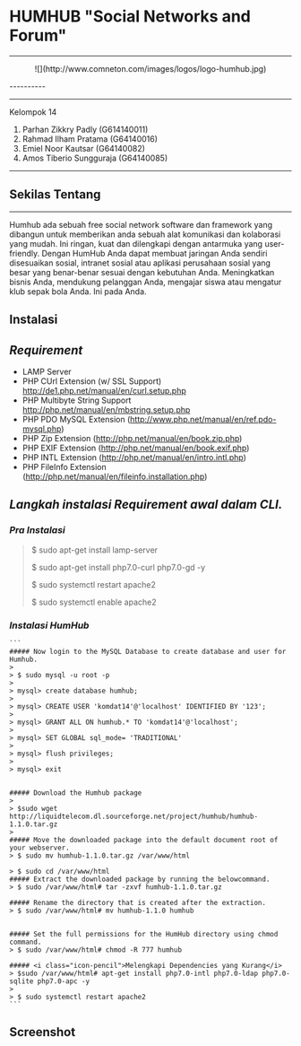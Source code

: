 HUMHUB "Social Networks and Forum"
===================
----------
<p align="center">
![](http://www.comneton.com/images/logos/logo-humhub.jpg)
</p>
----------

----------
Kelompok 14

 1. Parhan Zikkry Padly (G614140011)
 2. Rahmad Ilham Pratama (G64140016)
 3. Emiel Noor Kautsar (G64140082)
 4. Amos Tiberio Sungguraja (G64140085)
 

-------------
## Sekilas Tentang
---
Humhub ada sebuah free social network software dan framework yang dibangun untuk memberikan anda sebuah alat komunikasi dan kolaborasi yang mudah. Ini ringan, kuat dan dilengkapi dengan antarmuka yang user-friendly. Dengan HumHub Anda dapat membuat jaringan Anda sendiri disesuaikan sosial, intranet sosial atau aplikasi perusahaan sosial yang besar yang benar-benar sesuai dengan kebutuhan Anda. Meningkatkan bisnis Anda, mendukung pelanggan Anda, mengajar siswa atau mengatur klub sepak bola Anda. Ini pada Anda.

Instalasi
---

## <i class="icon-pencil">Requirement</i>


 - LAMP Server 
 - PHP CUrl Extension (w/ SSL Support) http://de1.php.net/manual/en/curl.setup.php
 - PHP Multibyte String Support http://php.net/manual/en/mbstring.setup.php
 - PHP PDO MySQL Extension (http://www.php.net/manual/en/ref.pdo-mysql.php)
 - PHP Zip Extension (http://php.net/manual/en/book.zip.php)
 - PHP EXIF Extension (http://php.net/manual/en/book.exif.php)
 - PHP INTL Extension (http://php.net/manual/en/intro.intl.php)
 - PHP FileInfo Extension (http://php.net/manual/en/fileinfo.installation.php)

## <i class="icon-pencil">Langkah instalasi Requirement awal dalam CLI.</i>

### <i class="icon-pencil">Pra Instalasi</i>
> $ sudo apt-get install lamp-server
> 
> $ sudo apt-get install php7.0-curl php7.0-gd -y 
>
> $ sudo systemctl restart apache2
>
> $ sudo systemctl enable apache2 

### <i class="icon-pencil">Instalasi HumHub</i> 
	```
	##### Now login to the MySQL Database to create database and user for Humhub.
	> 
	> $ sudo mysql -u root -p
	>  
	> mysql> create database humhub;
	> 
	> mysql> CREATE USER 'komdat14'@'localhost' IDENTIFIED BY '123';
	>  
	> mysql> GRANT ALL ON humhub.* TO 'komdat14'@'localhost';
	>   
	> mysql> SET GLOBAL sql_mode= 'TRADITIONAL'
	>   
	> mysql> flush privileges;
	>    
	> mysql> exit


	##### Download the Humhub package
	>  
	> $sudo wget http://liquidtelecom.dl.sourceforge.net/project/humhub/humhub-1.1.0.tar.gz
	> 
	##### Move the downloaded package into the default document root of your webserver.
	> $ sudo mv humhub-1.1.0.tar.gz /var/www/html

	> $ sudo cd /var/www/html 
	##### Extract the downloaded package by running the belowcommand.
	> $ sudo /var/www/html# tar -zxvf humhub-1.1.0.tar.gz

	##### Rename the directory that is created after the extraction.
	> $ sudo /var/www/html# mv humhub-1.1.0 humhub


	##### Set the full permissions for the HumHub directory using chmod command.
	> $ sudo /var/www/html# chmod -R 777 humhub 

	##### <i class="icon-pencil">Melengkapi Dependencies yang Kurang</i> 
	> $sudo /var/www/html# apt-get install php7.0-intl php7.0-ldap php7.0-sqlite php7.0-apc -y
	>  
	> $ sudo systemctl restart apache2 
	```

## Screenshot